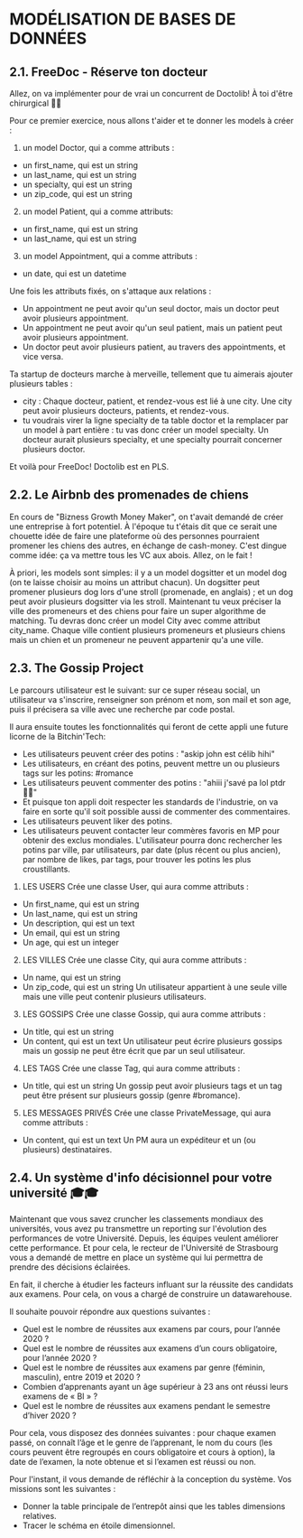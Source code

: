 # MODÉLISATION DE BASES DE DONNÉES

## 2.1. FreeDoc - Réserve ton docteur

Allez, on va implémenter pour de vrai un concurrent de Doctolib! À toi d'être chirurgical 👩‍⚕️

Pour ce premier exercice, nous allons t'aider et te donner les models à créer :

1) un model Doctor, qui a comme attributs :
- un first_name, qui est un string
- un last_name, qui est un string
- un specialty, qui est un string
- un zip_code, qui est un string

2) un model Patient, qui a comme attributs:
- un first_name, qui est un string
- un last_name, qui est un string

3) un model Appointment, qui a comme attributs :
- un date, qui est un datetime

Une fois les attributs fixés, on s'attaque aux relations :
- Un appointment ne peut avoir qu'un seul doctor, mais un doctor peut avoir plusieurs appointment.
- Un appointment ne peut avoir qu'un seul patient, mais un patient peut avoir plusieurs appointment.
- Un doctor peut avoir plusieurs patient, au travers des appointments, et vice versa.

Ta startup de docteurs marche à merveille, tellement que tu aimerais ajouter plusieurs tables :
- city : Chaque docteur, patient, et rendez-vous est lié à une city. Une city peut avoir plusieurs docteurs, patients, et rendez-vous.
- tu voudrais virer la ligne specialty de ta table doctor et la remplacer par un model à part entière : tu vas donc créer un model specialty. Un docteur aurait plusieurs specialty, et une specialty pourrait concerner plusieurs doctor.

Et voilà pour FreeDoc! Doctolib est en PLS.

## 2.2. Le Airbnb des promenades de chiens

En cours de "Bizness Growth Money Maker", on t'avait demandé de créer une entreprise à fort potentiel. À l'époque tu t'étais dit que ce serait une chouette idée de faire une plateforme où des personnes pourraient promener les chiens des autres, en échange de cash-money. C'est dingue comme idée: ça va mettre tous les VC aux abois. Allez, on le fait !

À priori, les models sont simples: il y a un model dogsitter et un model dog (on te laisse choisir au moins un attribut chacun). Un dogsitter peut promener plusieurs dog lors d'une stroll (promenade, en anglais) ; et un dog peut avoir plusieurs dogsitter via les stroll.
Maintenant tu veux préciser la ville des promeneurs et des chiens pour faire un super algorithme de matching. Tu devras donc créer un model City avec comme attribut city_name. Chaque ville contient plusieurs promeneurs et plusieurs chiens mais un chien et un promeneur ne peuvent appartenir qu'a une ville.

## 2.3. The Gossip Project

Le parcours utilisateur est le suivant: sur ce super réseau social, un utilisateur va s'inscrire, renseigner son prénom et nom, son mail et son age, puis il précisera sa ville avec une recherche par code postal.

Il aura ensuite toutes les fonctionnalités qui feront de cette appli une future licorne de la Bitchin'Tech:
- Les utilisateurs peuvent créer des potins : "askip john est célib hihi"
- Les utilisateurs, en créant des potins, peuvent mettre un ou plusieurs tags sur les potins: #romance
- Les utilisateurs peuvent commenter des potins : "ahiii j'savé pa lol ptdr 💁‍♂️"
- Et puisque ton appli doit respecter les standards de l'industrie, on va faire en sorte qu'il soit possible aussi de commenter des commentaires.
- Les utilisateurs peuvent liker des potins.
- Les utilisateurs peuvent contacter leur commères favoris en MP pour obtenir des exclus mondiales. L'utilisateur pourra donc rechercher les potins par ville, par utilisateurs, par date (plus récent ou plus ancien), par nombre de likes, par tags, pour trouver les potins les plus croustillants.

1) LES USERS
Crée une classe User, qui aura comme attributs :
- Un first_name, qui est un string
- Un last_name, qui est un string
- Un description, qui est un text
- Un email, qui est un string
- Un age, qui est un integer

2) LES VILLES
Crée une classe City, qui aura comme attributs :
- Un name, qui est un string
- Un zip_code, qui est un string
Un utilisateur appartient à une seule ville mais une ville peut contenir plusieurs utilisateurs.

3) LES GOSSIPS
Crée une classe Gossip, qui aura comme attributs :
- Un title, qui est un string
- Un content, qui est un text
Un utilisateur peut écrire plusieurs gossips mais un gossip ne peut être écrit que par un seul utilisateur.

4) LES TAGS
Crée une classe Tag, qui aura comme attributs :
- Un title, qui est un string
Un gossip peut avoir plusieurs tags et un tag peut être présent sur plusieurs gossip (genre #bromance).

5) LES MESSAGES PRIVÉS
Crée une classe PrivateMessage, qui aura comme attributs :
- Un content, qui est un text Un PM aura un expéditeur et un (ou plusieurs) destinataires.

## 2.4. Un système d'info décisionnel pour votre université 🎓🎓

Maintenant que vous savez cruncher les classements mondiaux des universités, vous avez pu transmettre un reporting sur l'évolution des performances de votre Université. Depuis, les équipes veulent améliorer cette performance. Et pour cela, le recteur de l'Université de Strasbourg vous a demandé de mettre en place un système qui lui permettra de prendre des décisions éclairées.

En fait, il cherche à étudier les facteurs influant sur la réussite des candidats aux examens. Pour cela, on vous a chargé de construire un datawarehouse.

Il souhaite pouvoir répondre aux questions suivantes :
- Quel est le nombre de réussites aux examens par cours, pour l’année 2020 ?
- Quel est le nombre de réussites aux examens d’un cours obligatoire, pour l’année 2020 ?
- Quel est le nombre de réussites aux examens par genre (féminin, masculin), entre 2019 et 2020 ?
- Combien d’apprenants ayant un âge supérieur à 23 ans ont réussi leurs examens de « BI » ?
- Quel est le nombre de réussites aux examens pendant le semestre d’hiver 2020 ?

Pour cela, vous disposez des données suivantes : pour chaque examen passé, on connaît l’âge et le genre de l’apprenant, le nom du cours (les cours peuvent être regroupés en cours obligatoire et cours à option), la date de l’examen, la note obtenue et si l’examen est réussi ou non.

Pour l'instant, il vous demande de réfléchir à la conception du système. Vos missions sont les suivantes :
- Donner la table principale de l’entrepôt ainsi que les tables dimensions relatives.
- Tracer le schéma en étoile dimensionnel.
